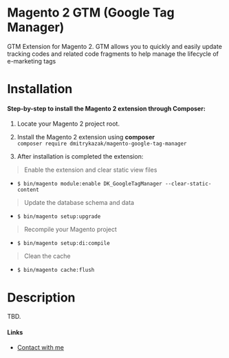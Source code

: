 # Magento 2 GTM (Google Tag Manager)
GTM Extension for Magento 2. GTM allows you to quickly and easily update tracking codes and related code fragments to help manage the lifecycle of e-marketing tags

# Installation
#### Step-by-step to install the Magento 2 extension through Composer:
1. Locate your Magento 2 project root.

2. Install the Magento 2 extension using **composer**  
````composer require dmitrykazak/magento-google-tag-manager ````

3. After installation is completed the extension:

> Enable the extension and clear static view files
- ````$ bin/magento module:enable DK_GoogleTagManager --clear-static-content ````
> Update the database schema and data
- ````$ bin/magento setup:upgrade````
> Recompile your Magento project
- ````$ bin/magento setup:di:compile````
> Clean the cache
- ````$ bin/magento cache:flush````

# Description

TBD.

#### Links
* [Contact with me](https://developer-vub3295.slack.com/messages/CLG5P5A0N)